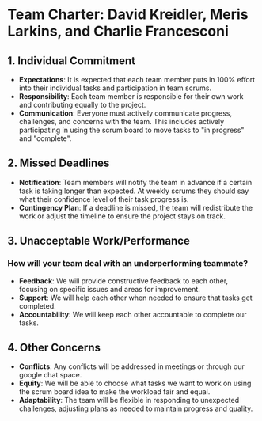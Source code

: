 # Team Charter: David Kreidler, Meris Larkins, and Charlie Francesconi

## 1. Individual Commitment
- **Expectations**: It is expected that each team member puts in 100% effort into their individual tasks and participation in team scrums.
- **Responsibility**: Each team member is responsible for their own work and contributing equally to the project.
- **Communication**: Everyone must actively communicate progress, challenges, and concerns with the team. This includes actively participating in using the scrum board to move tasks to "in progress" and "complete".

## 2. Missed Deadlines
- **Notification**: Team members will notify the team in advance if a certain task is taking longer than expected. At weekly scrums they should say what their confidence level of their task progress is.
- **Contingency Plan**: If a deadline is missed, the team will redistribute the work or adjust the timeline to ensure the project stays on track.

## 3. Unacceptable Work/Performance
### How will your team deal with an underperforming teammate?
- **Feedback**: We will provide constructive feedback to each other, focusing on specific issues and areas for improvement.
- **Support**: We will help each other when needed to ensure that tasks get completed.
- **Accountability**: We will keep each other accountable to complete our tasks.

## 4. Other Concerns
- **Conflicts**: Any conflicts will be addressed in meetings or through our google chat space.
- **Equity**: We will be able to choose what tasks we want to work on using the scrum board idea to make the workload fair and equal.
- **Adaptability**: The team will be flexible in responding to unexpected challenges, adjusting plans as needed to maintain progress and quality.

